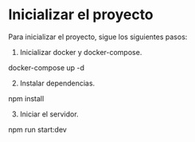 # Inicializar el proyecto

Para inicializar el proyecto, sigue los siguientes pasos:

1. Inicializar docker y docker-compose.

docker-compose up -d

2. Instalar dependencias.

npm install

3. Iniciar el servidor.

npm run start:dev